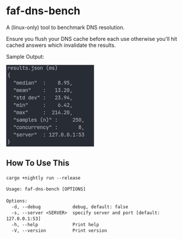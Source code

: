 # faf-dns-bench

A (linux-only) tool to benchmark DNS resolution.

Ensure you flush your DNS cache before each use otherwise you'll hit cached answers which invalidate the results.

Sample Output:

![](output.png)

## How To Use This

`cargo +nightly run --release`

```
Usage: faf-dns-bench [OPTIONS]

Options:
  -d, --debug            debug, default: false
  -s, --server <SERVER>  specify server and port [default: 127.0.0.1:53]
  -h, --help             Print help
  -V, --version          Print version
```
